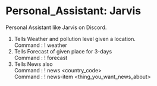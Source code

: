 # Personal_Assistant: Jarvis
Personal Assistant like Jarvis on Discord.

1. Tells Weather and pollution level given a location.  
    Command : ! weather <place>
2. Tells Forecast of given place for 3-days  
    Command : ! forecast <place>
3. Tells News also  
    Command : ! news <country_code>  
    Command : ! news-item <thing_you_want_news_about>
